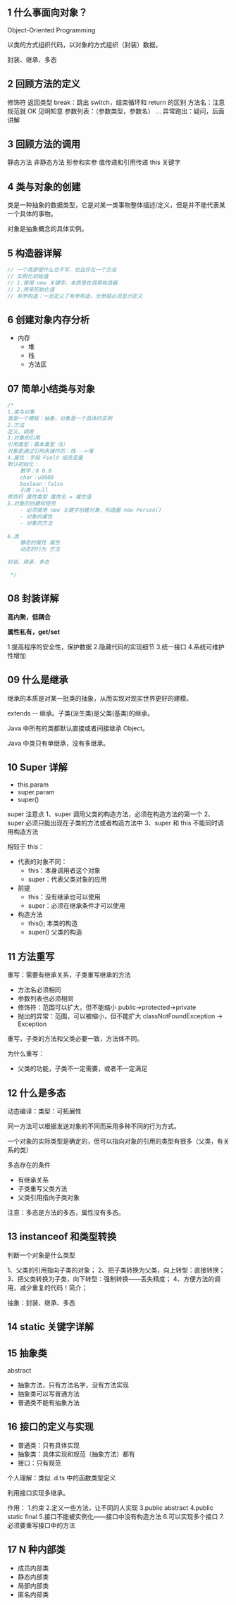 ## 1 什么事面向对象？

Object-Oriented Programming

以类的方式组织代码，以对象的方式组织（封装）数据。

封装、继承、多态

## 2 回顾方法的定义

修饰符
返回类型
break：跳出 switch，结束循环和 return 的区别
方法名：注意规范就 OK 见明知意
参数列表：（参数类型，参数名） ...
异常跑出：疑问，后面讲解

## 3 回顾方法的调用

静态方法
非静态方法
形参和实参
值传递和引用传递
this 关键字

## 4 类与对象的创建

类是一种抽象的数据类型，它是对某一类事物整体描述/定义，但是并不能代表某一个具体的事物。

对象是抽象概念的具体实例。

## 5 构造器详解

```Java
// 一个类即使什么也不写，也会存在一个方法
// 实例化初始值
// 1.使用 new 关键字，本质是在调用构造器
// 2.用来初始化值
// 有参构造：一旦定义了有参构造，无参就必须显示定义
```

## 6 创建对象内存分析

- 内存
    - 堆
    - 栈
    - 方法区

## 07 简单小结类与对象

```java
/*
1.类与对象
类是一个模板：抽象，对象是一个具体的实例
2.方法
定义、调用
3.对象的引用
引用类型：基本类型（8）
对象是通过引用来操作的：栈--->堆
4.属性：字段 Field 成员变量
默认初始化：
    数字：0 0.0
    char：u0000
    boolean：false
    引用：null
修饰符 属性类型 属性名 = 属性值
5.对象的创建和使用
    - 必须使用 new 关键字创建对象，构造器 new Person()
    - 对象的属性
    - 对象的方法
    
6.类
    静态的属性 属性
    动态的行为 方法

封装、继承、多态

 */
```

## 08 封装详解

**高内聚，低耦合**

**属性私有，get/set**

1.提高程序的安全性，保护数据
2.隐藏代码的实现细节
3.统一接口
4.系统可维护性增加

## 09 什么是继承

继承的本质是对某一批类的抽象，从而实现对现实世界更好的建模。

extends -- 继承。子类(派生类)是父类(基类)的继承。

Java 中所有的类都默认直接或者间接继承 Object。

Java 中类只有单继承，没有多继承。

## 10 Super 详解

- this.param
- super.param
- super()

super 注意点
1、super 调用父类的构造方法，必须在构造方法的第一个
2、super 必须只能出现在子类的方法或者构造方法中
3、super 和 this 不能同时调用构造方法

相较于 this：

- 代表的对象不同：
    - this：本身调用者这个对象
    - super：代表父类对象的应用
- 前提
    - this：没有继承也可以使用
    - super：必须在继承条件才可以使用
- 构造方法
    - this(); 本类的构造
    - super() 父类的构造

## 11 方法重写

重写：需要有继承关系，子类重写继承的方法

- 方法名必须相同
- 参数列表也必须相同
- 修饰符：范围可以扩大，但不能缩小 public->protected->private
- 抛出的异常：范围，可以被缩小，但不能扩大 classNotFoundException -> Exception

重写，子类的方法和父类必要一致，方法体不同。

为什么重写：

- 父类的功能，子类不一定需要，或者不一定满足

## 12 什么是多态

动态编译：类型：可拓展性

同一方法可以根据发送对象的不同而采用多种不同的行为方式。

一个对象的实际类型是确定的，但可以指向对象的引用的类型有很多（父类，有关系的类）

多态存在的条件

- 有继承关系
- 子类重写父类方法
- 父类引用指向子类对象

注意：多态是方法的多态，属性没有多态。

## 13 instanceof 和类型转换

判断一个对象是什么类型

1、父类的引用指向子类的对象；
2、把子类转换为父类，向上转型：直接转换；
3、把父类转换为子类，向下转型：强制转换——丢失精度；
4、方便方法的调用，减少重复的代码！简介；

抽象：封装、继承、多态

## 14 static 关键字详解

## 15 抽象类

abstract

- 抽象方法，只有方法名字，没有方法实现
- 抽象类可以写普通方法
- 普通类不能有抽象方法

## 16 接口的定义与实现

- 普通类：只有具体实现
- 抽象类：具体实现和规范（抽象方法）都有
- 接口：只有规范

个人理解：类似 .d.ts 中的函数类型定义

利用接口实现多继承。

作用：
1.约束
2.定义一些方法，让不同的人实现
3.public abstract
4.public static final
5.接口不能被实例化——接口中没有构造方法
6.可以实现多个接口
7.必须要重写接口中的方法

## 17 N 种内部类

- 成员内部类
- 静态内部类
- 局部内部类
- 匿名内部类